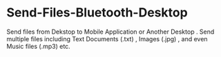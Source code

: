 # Send-Files-Bluetooth-Desktop
Send files from Dekstop to Mobile Application or Another Desktop .
Send multiple files including Text Documents (.txt) , Images (.jpg) , and even Music files (.mp3) etc. 

